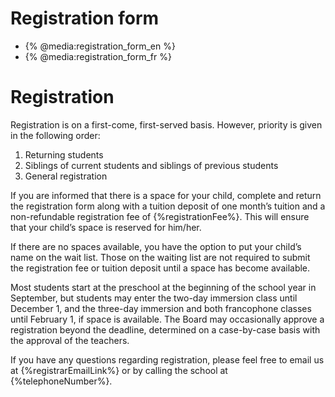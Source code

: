 # Registration form

* {% @media:registration_form_en %}
* {% @media:registration_form_fr %}

# Registration

Registration is on a first-come, first-served basis. However, priority is given in the following
order:

1. Returning students
2. Siblings of current students and siblings of previous students
3. General registration

If you are informed that there is a space for your child, complete and return the registration
form along with a tuition deposit of one month’s tuition and a non-refundable registration fee
of {%registrationFee%}. This will ensure that your child’s space is reserved for him/her.

If there are no spaces available, you have the option to put your child’s name on the wait
list. Those on the waiting list are not required to submit the registration fee or tuition deposit
until a space has become available.

Most students start at the preschool at the beginning of the school year in September, but
students may enter the two-day immersion class until December 1, and the three-day
immersion and both francophone classes until February 1, if space is available.
The Board may occasionally approve a registration beyond the deadline, determined on a case-by-case
basis with the approval of the teachers.

If you have any questions regarding registration, please feel free to email us at
{%registrarEmailLink%} or by calling the school at {%telephoneNumber%}.